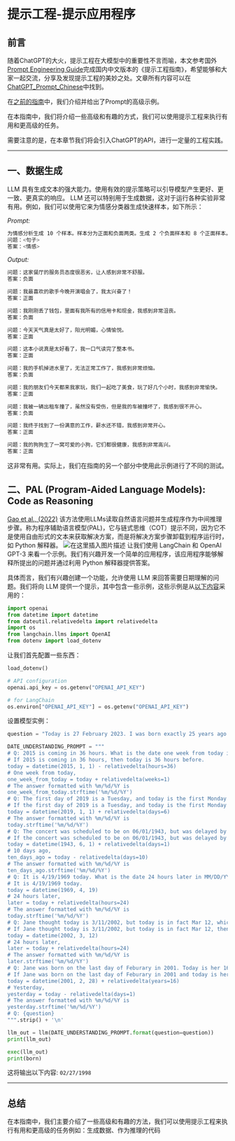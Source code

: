 # 提示工程-提示应用程序

## 前言

随着ChatGPT的大火，提示工程在大模型中的重要性不言而喻，本文参考国外[Prompt Engineering Guide](https://github.com/dair-ai/Prompt-Engineering-Guide)完成国内中文版本的《提示工程指南》，希望能够和大家一起交流，分享及发现提示工程的美妙之处。文章所有内容可以在[ChatGPT_Prompt_Chinese](https://github.com/shawshany/ChatGPT_Project/tree/main/ChatGPT_Prompt_Chinese)中找到。

在[之前的指南](https://xiaosheng.blog.csdn.net/article/details/129327485)中，我们介绍并给出了Prompt的高级示例。

在本指南中，我们将介绍一些高级和有趣的方式，我们可以使用提示工程来执行有用和更高级的任务。

需要注意的是，在本章节我们将会引入ChatGPT的API，进行一定量的工程实践。

---

## 一、数据生成

LLM 具有生成文本的强大能力。使用有效的提示策略可以引导模型产生更好、更一致、更真实的响应。 LLM 还可以特别用于生成数据，这对于运行各种实验非常有用。例如，我们可以使用它来为情感分类器生成快速样本，如下所示：

*Prompt:*

```bash
为情感分析生成 10 个样本。样本分为正面和负面两类。生成 2 个负面样本和 8 个正面样本。使用以下格式为样本编写问题和答案：
问题：<句子>
答案：<情感>
```

*Output:*

```bash
问题：这家餐厅的服务员态度很恶劣，让人感到非常不舒服。
答案：负面

问题：我最喜欢的歌手今晚开演唱会了，我太兴奋了！
答案：正面

问题：我刚刚丢了钱包，里面有我所有的信用卡和现金，我感到非常沮丧。
答案：负面

问题：今天天气真是太好了，阳光明媚，心情愉悦。
答案：正面

问题：这本小说真是太好看了，我一口气读完了整本书。
答案：正面

问题：我的手机掉进水里了，无法正常工作了，我感到非常烦恼。
答案：负面

问题：我的朋友们今天都来我家玩，我们一起吃了美食，玩了好几个小时，我感到非常愉快。
答案：正面

问题：我被一辆出租车撞了，虽然没有受伤，但是我的车被撞坏了，我感到很不开心。
答案：负面

问题：我终于找到了一份满意的工作，薪水还不错，我感到非常开心。
答案：正面

问题：我的狗狗生了一窝可爱的小狗，它们都很健康，我感到非常高兴。
答案：正面
```

这非常有用。实际上，我们在指南的另一个部分中使用此示例进行了不同的测试。

## 二、PAL (Program-Aided Language Models): Code as Reasoning

[Gao et al., (2022)](https://arxiv.org/abs/2211.10435) 该方法使用LLMs读取自然语言问题并生成程序作为中间推理步骤。称为程序辅助语言模型(PAL)，它与链式思维（COT）提示不同，因为它不是使用自由形式的文本来获取解决方案，而是将解决方案步骤卸载到程序运行时，如 Python 解释器。
![在这里插入图片描述](https://img-blog.csdnimg.cn/b7c93000dbf6449b99737a64ea5b4013.png)
让我们使用 LangChain 和 OpenAI GPT-3 来看一个示例。我们有兴趣开发一个简单的应用程序，该应用程序能够解释所提出的问题并通过利用 Python 解释器提供答案。

具体而言，我们有兴趣创建一个功能，允许使用 LLM 来回答需要日期理解的问题。我们将向 LLM 提供一个提示，其中包含一些示例，这些示例是从[以下内容](https://github.com/reasoning-machines/pal/blob/main/pal/prompt/date_understanding_prompt.py)采用的：  

```python
import openai
from datetime import datetime
from dateutil.relativedelta import relativedelta
import os
from langchain.llms import OpenAI
from dotenv import load_dotenv
```

让我们首先配置一些东西：

```python
load_dotenv()

# API configuration
openai.api_key = os.getenv("OPENAI_API_KEY")

# for LangChain
os.environ["OPENAI_API_KEY"] = os.getenv("OPENAI_API_KEY")
```

设置模型实例：

```python
question = "Today is 27 February 2023. I was born exactly 25 years ago. What is the date I was born in MM/DD/YYYY?"

DATE_UNDERSTANDING_PROMPT = """
# Q: 2015 is coming in 36 hours. What is the date one week from today in MM/DD/YYYY?
# If 2015 is coming in 36 hours, then today is 36 hours before.
today = datetime(2015, 1, 1) - relativedelta(hours=36)
# One week from today,
one_week_from_today = today + relativedelta(weeks=1)
# The answer formatted with %m/%d/%Y is
one_week_from_today.strftime('%m/%d/%Y')
# Q: The first day of 2019 is a Tuesday, and today is the first Monday of 2019. What is the date today in MM/DD/YYYY?
# If the first day of 2019 is a Tuesday, and today is the first Monday of 2019, then today is 6 days later.
today = datetime(2019, 1, 1) + relativedelta(days=6)
# The answer formatted with %m/%d/%Y is
today.strftime('%m/%d/%Y')
# Q: The concert was scheduled to be on 06/01/1943, but was delayed by one day to today. What is the date 10 days ago in MM/DD/YYYY?
# If the concert was scheduled to be on 06/01/1943, but was delayed by one day to today, then today is one day later.
today = datetime(1943, 6, 1) + relativedelta(days=1)
# 10 days ago,
ten_days_ago = today - relativedelta(days=10)
# The answer formatted with %m/%d/%Y is
ten_days_ago.strftime('%m/%d/%Y')
# Q: It is 4/19/1969 today. What is the date 24 hours later in MM/DD/YYYY?
# It is 4/19/1969 today.
today = datetime(1969, 4, 19)
# 24 hours later,
later = today + relativedelta(hours=24)
# The answer formatted with %m/%d/%Y is
today.strftime('%m/%d/%Y')
# Q: Jane thought today is 3/11/2002, but today is in fact Mar 12, which is 1 day later. What is the date 24 hours later in MM/DD/YYYY?
# If Jane thought today is 3/11/2002, but today is in fact Mar 12, then today is 3/1/2002.
today = datetime(2002, 3, 12)
# 24 hours later,
later = today + relativedelta(hours=24)
# The answer formatted with %m/%d/%Y is
later.strftime('%m/%d/%Y')
# Q: Jane was born on the last day of Feburary in 2001. Today is her 16-year-old birthday. What is the date yesterday in MM/DD/YYYY?
# If Jane was born on the last day of Feburary in 2001 and today is her 16-year-old birthday, then today is 16 years later.
today = datetime(2001, 2, 28) + relativedelta(years=16)
# Yesterday,
yesterday = today - relativedelta(days=1)
# The answer formatted with %m/%d/%Y is
yesterday.strftime('%m/%d/%Y')
# Q: {question}
""".strip() + '\n'
```

```python
llm_out = llm(DATE_UNDERSTANDING_PROMPT.format(question=question))
print(llm_out)
```

```python
exec(llm_out)
print(born)
```

这将输出以下内容: `02/27/1998`

---

## 总结

在本指南中，我们主要介绍了一些高级和有趣的方法，我们可以使用提示工程来执行有用和更高级的任务例如：生成数据、作为推理的代码
